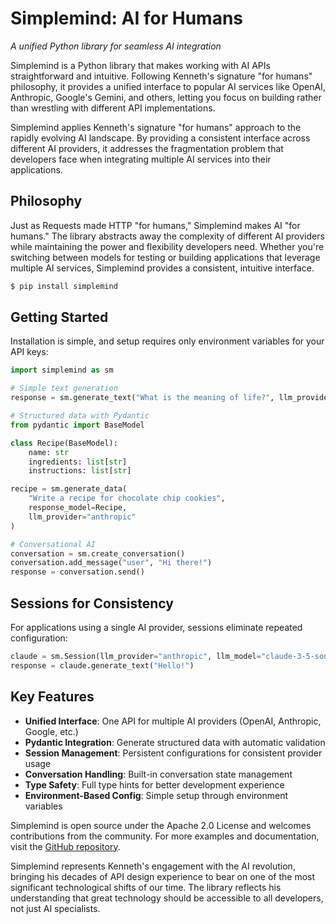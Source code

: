 # Simplemind: AI for Humans

*A unified Python library for seamless AI integration*

Simplemind is a Python library that makes working with AI APIs straightforward and intuitive. Following Kenneth's signature "for humans" philosophy, it provides a unified interface to popular AI services like OpenAI, Anthropic, Google's Gemini, and others, letting you focus on building rather than wrestling with different API implementations.

<span class="sidenote">Simplemind applies Kenneth's signature "for humans" approach to the rapidly evolving AI landscape. By providing a consistent interface across different AI providers, it addresses the fragmentation problem that developers face when integrating multiple AI services into their applications.</span>

## Philosophy

Just as Requests made HTTP "for humans," Simplemind makes AI "for humans." The library abstracts away the complexity of different AI providers while maintaining the power and flexibility developers need. Whether you're switching between models for testing or building applications that leverage multiple AI services, Simplemind provides a consistent, intuitive interface.


```bash
$ pip install simplemind
```

## Getting Started

Installation is simple, and setup requires only environment variables for your API keys:

```python
import simplemind as sm

# Simple text generation
response = sm.generate_text("What is the meaning of life?", llm_provider="openai")

# Structured data with Pydantic
from pydantic import BaseModel

class Recipe(BaseModel):
    name: str
    ingredients: list[str]
    instructions: list[str]

recipe = sm.generate_data(
    "Write a recipe for chocolate chip cookies",
    response_model=Recipe,
    llm_provider="anthropic"
)

# Conversational AI
conversation = sm.create_conversation()
conversation.add_message("user", "Hi there!")
response = conversation.send()
```

## Sessions for Consistency

For applications using a single AI provider, sessions eliminate repeated configuration:

```python
claude = sm.Session(llm_provider="anthropic", llm_model="claude-3-5-sonnet-20241022")
response = claude.generate_text("Hello!")
```

## Key Features

- **Unified Interface**: One API for multiple AI providers (OpenAI, Anthropic, Google, etc.)
- **Pydantic Integration**: Generate structured data with automatic validation
- **Session Management**: Persistent configurations for consistent provider usage
- **Conversation Handling**: Built-in conversation state management
- **Type Safety**: Full type hints for better development experience
- **Environment-Based Config**: Simple setup through environment variables

Simplemind is open source under the Apache 2.0 License and welcomes contributions from the community. For more examples and documentation, visit the [GitHub repository](https://github.com/kennethreitz/simplemind).

<span class="sidenote">Simplemind represents Kenneth's engagement with the AI revolution, bringing his decades of API design experience to bear on one of the most significant technological shifts of our time. The library reflects his understanding that great technology should be accessible to all developers, not just AI specialists.</span>
